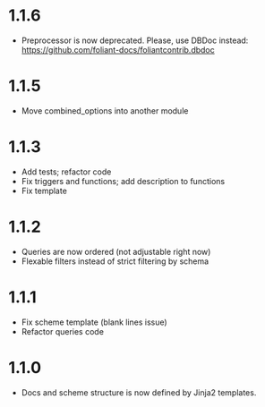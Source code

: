 # 1.1.6

-    Preprocessor is now deprecated. Please, use DBDoc instead: https://github.com/foliant-docs/foliantcontrib.dbdoc

# 1.1.5
-    Move combined_options into another module

# 1.1.3

-    Add tests; refactor code
-    Fix triggers and functions; add description to functions
-    Fix template

# 1.1.2

-    Queries are now ordered (not adjustable right now)
-    Flexable filters instead of strict filtering by schema

# 1.1.1

-    Fix scheme template (blank lines issue)
-    Refactor queries code

# 1.1.0

-    Docs and scheme structure is now defined by Jinja2 templates.